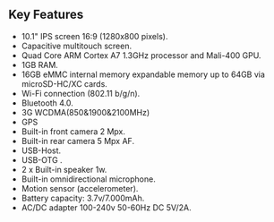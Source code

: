 ## Key Features
* 10.1" IPS screen 16:9 (1280x800 pixels).
* Capacitive multitouch screen.
* Quad Core ARM Cortex A7 1.3GHz processor and Mali-400 GPU.
* 1GB RAM.
* 16GB eMMC internal memory expandable memory up to 64GB via microSD-HC/XC cards.
* Wi-Fi connection (802.11 b/g/n).
* Bluetooth 4.0.
* 3G WCDMA(850&1900&2100MHz)
* GPS
* Built-in front camera 2 Mpx.
* Built-in rear camera 5 Mpx AF.
* USB-Host.
* USB-OTG .
* 2 x Built-in speaker 1w.
* Built-in omnidirectional microphone.
* Motion sensor (accelerometer).
* Battery capacity: 3.7v/7.000mAh.
* AC/DC adapter 100-240v 50-60Hz DC 5V/2A.
